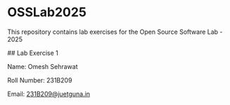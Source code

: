 # OSSLab2025

This repository contains lab exercises for the Open Source Software Lab - 2025



\## Lab Exercise 1

Name: Omesh Sehrawat

Roll Number: 231B209

Email: 231B209@juetguna.in

